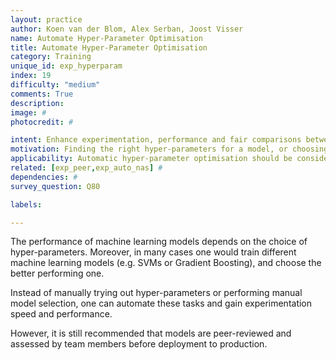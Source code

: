 ```yaml
---
layout: practice
author: Koen van der Blom, Alex Serban, Joost Visser
name: Automate Hyper-Parameter Optimisation
title: Automate Hyper-Parameter Optimisation
category: Training
unique_id: exp_hyperparam
index: 19
difficulty: "medium"
comments: True
description:
image: #
photocredit: #

intent: Enhance experimentation, performance and fair comparisons between algorithms, by automating hyper-parameter search and model selection. #
motivation: Finding the right hyper-parameters for a model, or choosing between different machine learning models can be a daunting task. Automated methods to perform these activities are now available, with great 'off the shelf' tool support.  #
applicability: Automatic hyper-parameter optimisation should be considered in any machine learning application.
related: [exp_peer,exp_auto_nas] #
dependencies: #
survey_question: Q80

labels:

---
```


The performance of machine learning models depends on the choice of hyper-parameters.
Moreover, in many cases one would train different machine learning models (e.g. SVMs or Gradient Boosting), and choose the better performing one.

Instead of manually trying out hyper-parameters or performing manual model selection, one can automate these tasks and gain experimentation speed and performance.

However, it is still recommended that models are peer-reviewed and assessed by team members before deployment to production.

